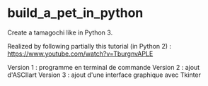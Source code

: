 # build_a_pet_in_python
Create a tamagochi like in Python 3. 

Realized by following partially this tutorial (in Python 2) : https://www.youtube.com/watch?v=TburgnvAPLE

Version 1 : programme en terminal de commande
Version 2 : ajout d'ASCIIart
Version 3 : ajout d'une interface graphique avec Tkinter

